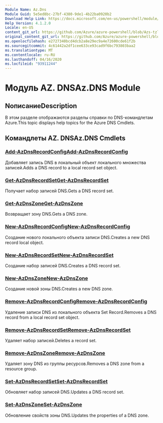```yaml
---
Module Name: Az.Dns
Module Guid: 5e5ed8bc-27bf-4380-9de1-4b22ba0920b2
Download Help Link: https://docs.microsoft.com/en-us/powershell/module/az.dns
Help Version: 4.1.2.0
Locale: en-US
content_git_url: https://github.com/Azure/azure-powershell/blob/Azs-tzl/src/Dns/Dns/help/Az.DNS.md
original_content_git_url: https://github.com/Azure/azure-powershell/blob/Azs-tzl/src/Dns/Dns/help/Az.DNS.md
ms.openlocfilehash: e2727340bcd4dcb2a8e29ec9a4e72600cde61f2b
ms.sourcegitcommit: 4c61442a2df1cee633ce93cad9f6bc793803baa2
ms.translationtype: MT
ms.contentlocale: ru-RU
ms.lasthandoff: 04/16/2020
ms.locfileid: "93911244"
---
```

# <span data-ttu-id="72abc-101">Модуль AZ. DNS</span><span class="sxs-lookup"><span data-stu-id="72abc-101">Az.DNS Module</span></span>
## <span data-ttu-id="72abc-102">Nописание</span><span class="sxs-lookup"><span data-stu-id="72abc-102">Description</span></span>
<span data-ttu-id="72abc-103">В этом разделе отображаются разделы справки по DNS-командлетам Azure.</span><span class="sxs-lookup"><span data-stu-id="72abc-103">This topic displays help topics for the Azure DNS Cmdlets.</span></span>

## <span data-ttu-id="72abc-104">Командлеты AZ. DNS</span><span class="sxs-lookup"><span data-stu-id="72abc-104">Az.DNS Cmdlets</span></span>
### [<span data-ttu-id="72abc-105">Add-AzDnsRecordConfig</span><span class="sxs-lookup"><span data-stu-id="72abc-105">Add-AzDnsRecordConfig</span></span>](Add-AzDnsRecordConfig.md)
<span data-ttu-id="72abc-106">Добавляет запись DNS в локальный объект локального множества записей.</span><span class="sxs-lookup"><span data-stu-id="72abc-106">Adds a DNS record to a local record set object.</span></span>

### [<span data-ttu-id="72abc-107">Get-AzDnsRecordSet</span><span class="sxs-lookup"><span data-stu-id="72abc-107">Get-AzDnsRecordSet</span></span>](Get-AzDnsRecordSet.md)
<span data-ttu-id="72abc-108">Получает набор записей DNS.</span><span class="sxs-lookup"><span data-stu-id="72abc-108">Gets a DNS record set.</span></span>

### [<span data-ttu-id="72abc-109">Get-AzDnsZone</span><span class="sxs-lookup"><span data-stu-id="72abc-109">Get-AzDnsZone</span></span>](Get-AzDnsZone.md)
<span data-ttu-id="72abc-110">Возвращает зону DNS.</span><span class="sxs-lookup"><span data-stu-id="72abc-110">Gets a DNS zone.</span></span>

### [<span data-ttu-id="72abc-111">New-AzDnsRecordConfig</span><span class="sxs-lookup"><span data-stu-id="72abc-111">New-AzDnsRecordConfig</span></span>](New-AzDnsRecordConfig.md)
<span data-ttu-id="72abc-112">Создание нового локального объекта записи DNS.</span><span class="sxs-lookup"><span data-stu-id="72abc-112">Creates a new DNS record local object.</span></span>

### [<span data-ttu-id="72abc-113">New-AzDnsRecordSet</span><span class="sxs-lookup"><span data-stu-id="72abc-113">New-AzDnsRecordSet</span></span>](New-AzDnsRecordSet.md)
<span data-ttu-id="72abc-114">Создание набор записей DNS.</span><span class="sxs-lookup"><span data-stu-id="72abc-114">Creates a DNS record set.</span></span>

### [<span data-ttu-id="72abc-115">New-AzDnsZone</span><span class="sxs-lookup"><span data-stu-id="72abc-115">New-AzDnsZone</span></span>](New-AzDnsZone.md)
<span data-ttu-id="72abc-116">Создание новой зоны DNS.</span><span class="sxs-lookup"><span data-stu-id="72abc-116">Creates a new DNS zone.</span></span>

### [<span data-ttu-id="72abc-117">Remove-AzDnsRecordConfig</span><span class="sxs-lookup"><span data-stu-id="72abc-117">Remove-AzDnsRecordConfig</span></span>](Remove-AzDnsRecordConfig.md)
<span data-ttu-id="72abc-118">Удаление записи DNS из локального объекта Set Record.</span><span class="sxs-lookup"><span data-stu-id="72abc-118">Removes a DNS record from a local record set object.</span></span>

### [<span data-ttu-id="72abc-119">Remove-AzDnsRecordSet</span><span class="sxs-lookup"><span data-stu-id="72abc-119">Remove-AzDnsRecordSet</span></span>](Remove-AzDnsRecordSet.md)
<span data-ttu-id="72abc-120">Удаляет набор записей.</span><span class="sxs-lookup"><span data-stu-id="72abc-120">Deletes a record set.</span></span>

### [<span data-ttu-id="72abc-121">Remove-AzDnsZone</span><span class="sxs-lookup"><span data-stu-id="72abc-121">Remove-AzDnsZone</span></span>](Remove-AzDnsZone.md)
<span data-ttu-id="72abc-122">Удаляет зону DNS из группы ресурсов.</span><span class="sxs-lookup"><span data-stu-id="72abc-122">Removes a DNS zone from a resource group.</span></span>

### [<span data-ttu-id="72abc-123">Set-AzDnsRecordSet</span><span class="sxs-lookup"><span data-stu-id="72abc-123">Set-AzDnsRecordSet</span></span>](Set-AzDnsRecordSet.md)
<span data-ttu-id="72abc-124">Обновляет набор записей DNS.</span><span class="sxs-lookup"><span data-stu-id="72abc-124">Updates a DNS record set.</span></span>

### [<span data-ttu-id="72abc-125">Set-AzDnsZone</span><span class="sxs-lookup"><span data-stu-id="72abc-125">Set-AzDnsZone</span></span>](Set-AzDnsZone.md)
<span data-ttu-id="72abc-126">Обновление свойств зоны DNS.</span><span class="sxs-lookup"><span data-stu-id="72abc-126">Updates the properties of a DNS zone.</span></span>

